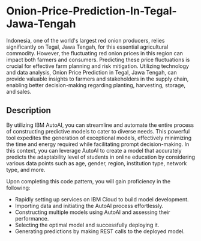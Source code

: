 # Onion-Price-Prediction-In-Tegal-Jawa-Tengah
Indonesia, one of the world's largest red onion producers, relies significantly on Tegal, Jawa Tengah, for this essential agricultural commodity. However, the fluctuating red onion prices in this region can impact both farmers and consumers. Predicting these price fluctuations is crucial for effective farm planning and risk mitigation. Utilizing technology and data analysis, Onion Price Prediction in Tegal, Jawa Tengah, can provide valuable insights to farmers and stakeholders in the supply chain, enabling better decision-making regarding planting, harvesting, storage, and sales.

## Description
By utilizing IBM AutoAI, you can streamline and automate the entire process of constructing predictive models to cater to diverse needs. This powerful tool expedites the generation of exceptional models, effectively minimizing the time and energy required while facilitating prompt decision-making. In this context, you can leverage AutoAI to create a model that accurately predicts the adaptability level of students in online education by considering various data points such as age, gender, region, institution type, network type, and more.

Upon completing this code pattern, you will gain proficiency in the following:

* Rapidly setting up services on IBM Cloud to build model development.
* Importing data and initiating the AutoAI process effortlessly.
* Constructing multiple models using AutoAI and assessing their performance.
* Selecting the optimal model and successfully deploying it.
* Generating predictions by making REST calls to the deployed model.
